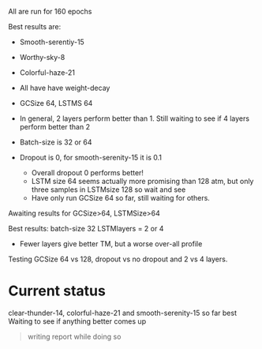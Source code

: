 All are run for 160 epochs

Best results are: 
- Smooth-serentiy-15
- Worthy-sky-8
- Colorful-haze-21

- All have have weight-decay 
- GCSize 64, LSTMS 64
- In general, 2 layers perform better than 1. Still waiting to see if 4 layers perform better than 2 
- Batch-size is 32 or 64 
- Dropout is 0, for smooth-serenity-15 it is 0.1
	- Overall dropout 0 performs better!
	- LSTM size 64 seems actually more promising than 128 atm, but only three samples in LSTMsize 128 so wait and see
	- Have only run GCSize 64 so far, still waiting for others.

Awaiting results for GCSize>64, LSTMSize>64



Best results: 
batch-size 32
LSTMlayers = 2 or 4
- Fewer layers give better TM, but a worse over-all profile

Testing GCSize 64 vs 128, dropout vs no dropout and 2 vs 4 layers. 

<h1> Current status </h1>
clear-thunder-14, colorful-haze-21 and smooth-serenity-15 so far best
Waiting to see if anything better comes up 

>writing report while doing so 



